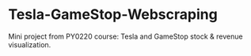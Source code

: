 # Tesla-GameStop-Webscraping
Mini project from PY0220 course: Tesla and GameStop stock &amp; revenue visualization.
